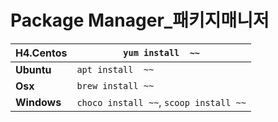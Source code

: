 # Package Manager_패키지매니저

| **H4.Centos** | ```yum install  ~~```                             |
| ------------- | ------------------------------------------------- |
| **Ubuntu**    | ```apt install  ~~ ```                            |
| **Osx**       | ```brew install ~~```                             |
| **Windows**   | ```choco install ~~```,    ```scoop install ~~``` |

### 

### 

### 